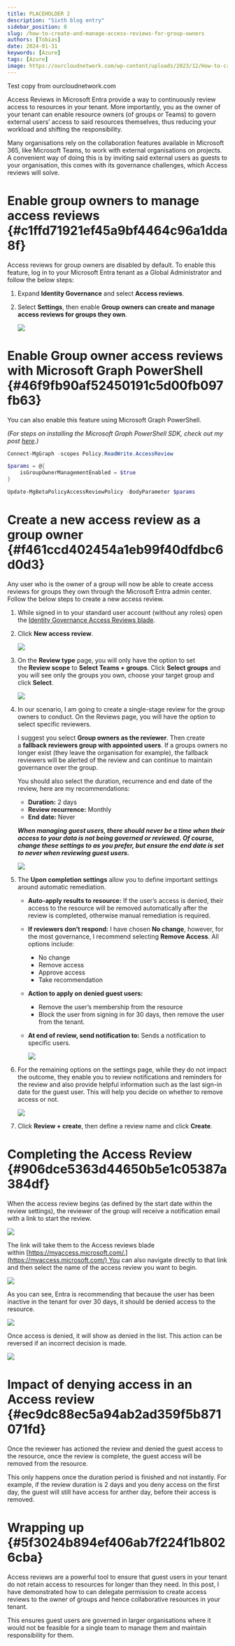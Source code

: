 ```yaml
---
title: PLACEHOLDER 2
description: "Sixth blog entry"
sidebar_position: 0
slug: /how-to-create-and-manage-access-reviews-for-group-owners
authors: [Tobias]
date: 2024-01-31
keywords: [Azure]
tags: [Azure]
image: https://ourcloudnetwork.com/wp-content/uploads/2023/12/How-to-create-and-manage-access-reviews-for-group-owners.png
---
```




Test copy from ourcloudnetwork.com


Access Reviews in Microsoft Entra provide a way to continuously review access to resources in your tenant. More importantly, you as the owner of your tenant can enable resource owners (of groups or Teams) to govern external users’ access to said resources themselves, thus reducing your workload and shifting the responsibility.


Many organisations rely on the collaboration features available in Microsoft 365, like Microsoft Teams, to work with external organisations on projects. A convenient way of doing this is by inviting said external users as guests to your organisation, this comes with its governance challenges, which Access reviews will solve.


# **Enable group owners to manage access reviews** {#c1ffd71921ef45a9bf4464c96a1dda8f}


Access reviews for group owners are disabled by default. To enable this feature, log in to your Microsoft Entra tenant as a Global Administrator and follow the below steps:

1. Expand **Identity Governance** and select **Access reviews**.
2. Select **Settings**, then enable **Group owners can create and manage access reviews for groups they own**.

	![](./how-to-create-and-manage-access-reviews-for-group-owners.99102242-f9e5-4208-9d1b-7fa1baa09d9b.png)


# **Enable Group owner access reviews with Microsoft Graph PowerShell** {#46f9fb90af52450191c5d00fb097fb63}


You can also enable this feature using Microsoft Graph PowerShell.


_(For steps on installing the Microsoft Graph PowerShell SDK, check out my post_ [_here_](https://ourcloudnetwork.com/how-to-install-the-microsoft-graph-powershell-sdk/)_.)_


```powershell
Connect-MgGraph -scopes Policy.ReadWrite.AccessReview

$params = @{
	isGroupOwnerManagementEnabled = $true
}

Update-MgBetaPolicyAccessReviewPolicy -BodyParameter $params
```


# **Create a new access review as a group owner** {#f461ccd402454a1eb99f40dfdbc6d0d3}


Any user who is the owner of a group will now be able to create access reviews for groups they own through the Microsoft Entra admin center. Follow the below steps to create a new access review.

1. While signed in to your standard user account (without any roles) open the [Identity Governance Access Reviews blade](https://entra.microsoft.com/#view/Microsoft_AAD_ERM/DashboardBlade/~/Controls).
2. Click **New access review**.

	![](./how-to-create-and-manage-access-reviews-for-group-owners.21cc574d-67df-4478-af3d-0985909aecea.png)

3. On the **Review type** page, you will only have the option to set the **Review scope** to **Select Teams + groups**. Click **Select groups** and you will see only the groups you own, choose your target group and click **Select**.

	![](./how-to-create-and-manage-access-reviews-for-group-owners.9189c099-0f3e-40d8-ba69-a49f7e3d2d1b.png)

4. In our scenario, I am going to create a single-stage review for the group owners to conduct. On the Reviews page, you will have the option to select specific reviewers.

	I suggest you select **Group owners as the reviewer**. Then create a **fallback reviewers group with appointed users**. If a groups owners no longer exist (they leave the organisation for example), the fallback reviewers will be alerted of the review and can continue to maintain governance over the group.


	You should also select the duration, recurrence and end date of the review, here are my recommendations:

	- **Duration:** 2 days
	- **Review recurrence:** Monthly
	- **End date:** Never

	_**When managing guest users, there should never be a time when their access to your data is not being governed or reviewed. Of course, change these settings to as you prefer, but ensure the end date is set to never when reviewing guest users.**_


	![](./how-to-create-and-manage-access-reviews-for-group-owners.7af02981-56c1-4393-be34-251fe9b4749e.png)

5. The **Upon completion settings** allow you to define important settings around automatic remediation.
	- **Auto-apply results to resource:** If the user’s access is denied, their access to the resource will be removed automatically after the review is completed, otherwise manual remediation is required.
	- **If reviewers don’t respond:** I have chosen **No change**, however, for the most governance, I recommend selecting **Remove Access**. All options include:
		- No change
		- Remove access
		- Approve access
		- Take recommendation
	- **Action to apply on denied guest users:**
		- Remove the user’s membership from the resource
		- Block the user from signing in for 30 days, then remove the user from the tenant.
	- **At end of review, send notification to:** Sends a notification to specific users.

		![](./how-to-create-and-manage-access-reviews-for-group-owners.c230ef76-4611-4159-a559-3a9c247cd0dd.png)

6. For the remaining options on the settings page, while they do not impact the outcome, they enable you to review notifications and reminders for the review and also provide helpful information such as the last sign-in date for the guest user. This will help you decide on whether to remove access or not.

	![](./how-to-create-and-manage-access-reviews-for-group-owners.0035dabe-dda5-49a7-bc43-717f594ad11d.png)

7. Click **Review + create**, then define a review name and click **Create**.

# **Completing the Access Review** {#906dce5363d44650b5e1c05387a384df}


When the access review begins (as defined by the start date within the review settings), the reviewer of the group will receive a notification email with a link to start the review.


![](./how-to-create-and-manage-access-reviews-for-group-owners.8ef125eb-0cfd-461e-9f4c-bc07672a3740.png)


The link will take them to the Access reviews blade within [https://myaccess.microsoft.com/.](https://myaccess.microsoft.com/) You can also navigate directly to that link and then select the name of the access review you want to begin.


![](./how-to-create-and-manage-access-reviews-for-group-owners.ef2e3941-5420-4732-8e93-322707de30c8.png)


As you can see, Entra is recommending that because the user has been inactive in the tenant for over 30 days, it should be denied access to the resource.


![](./how-to-create-and-manage-access-reviews-for-group-owners.b5c59799-9f9b-41a5-bf76-241f780fbebd.png)


Once access is denied, it will show as denied in the list. This action can be reversed if an incorrect decision is made.


![](./how-to-create-and-manage-access-reviews-for-group-owners.8957aa16-8fbb-496d-86fb-5675712d522b.png)


# **Impact of denying access in an Access review** {#ec9dc88ec5a94ab2ad359f5b871071fd}


Once the reviewer has actioned the review and denied the guest access to the resource, once the review is complete, the guest access will be removed from the resource.


This only happens once the duration period is finished and not instantly. For example, if the review duration is 2 days and you deny access on the first day, the guest will still have access for anther day, before their access is removed.


# **Wrapping up** {#5f3024b894ef406ab7f224f1b8026cba}


Access reviews are a powerful tool to ensure that guest users in your tenant do not retain access to resources for longer than they need. In this post, I have demonstrated how to can delegate permission to create access reviews to the owner of groups and hence collaborative resources in your tenant.


This ensures guest users are governed in larger organisations where it would not be feasible for a single team to manage them and maintain responsibility for them.


